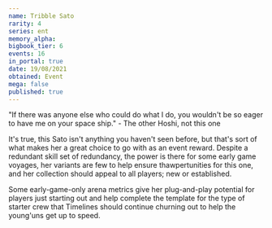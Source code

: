 ```yaml
---
name: Tribble Sato
rarity: 4
series: ent
memory_alpha:
bigbook_tier: 6
events: 16
in_portal: true
date: 19/08/2021
obtained: Event
mega: false
published: true
---
```


"If there was anyone else who could do what I do, you wouldn't be so eager to have me on your space ship." - The other Hoshi, not this one

It's true, this Sato isn't anything you haven't seen before, but that's sort of what makes her a great choice to go with as an event reward. Despite a redundant skill set of redundancy, the power is there for some early game voyages, her variants are few to help ensure thawpertunities for this one, and her collection should appeal to all players; new or established.

Some early-game-only arena metrics give her plug-and-play potential for players just starting out and help complete the template for the type of starter crew that Timelines should continue churning out to help the young'uns get up to speed.
